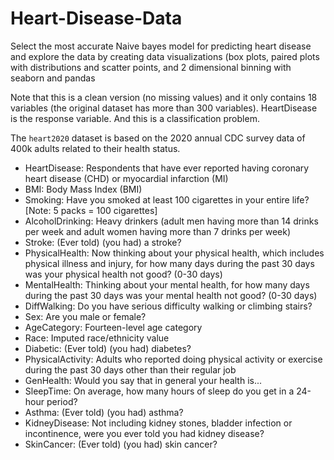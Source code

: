 # Heart-Disease-Data

Select the most accurate Naive bayes model for predicting heart disease and explore the data by creating  data visualizations (box plots, paired plots with distributions and scatter points, and 2 dimensional binning  with seaborn and pandas 

Note that this is a clean version (no missing values) and it only contains 18 variables (the original dataset has more than 300 variables). HeartDisease is the response variable. And this is a classification problem.

The `heart2020` dataset is based on the 2020 annual CDC survey data of 400k adults related to their health status.
* HeartDisease: Respondents that have ever reported having coronary heart disease (CHD) or myocardial infarction (MI)
* BMI: Body Mass Index (BMI)
* Smoking: Have you smoked at least 100 cigarettes in your entire life? [Note: 5 packs = 100 cigarettes]
* AlcoholDrinking: Heavy drinkers (adult men having more than 14 drinks per week and adult women having more than 7 drinks per week)
* Stroke: (Ever told) (you had) a stroke?
* PhysicalHealth: Now thinking about your physical health, which includes physical illness and injury, for how many days during the past 30 days was your physical health not good? (0-30 days)
* MentalHealth: Thinking about your mental health, for how many days during the past 30 days was your mental health not good? (0-30 days)
* DiffWalking: Do you have serious difficulty walking or climbing stairs?
* Sex: Are you male or female?
* AgeCategory: Fourteen-level age category
* Race: Imputed race/ethnicity value
* Diabetic: (Ever told) (you had) diabetes?
* PhysicalActivity: Adults who reported doing physical activity or exercise during the past 30 days other than their regular job
* GenHealth: Would you say that in general your health is...
* SleepTime: On average, how many hours of sleep do you get in a 24-hour period?
* Asthma: (Ever told) (you had) asthma?
* KidneyDisease: Not including kidney stones, bladder infection or incontinence, were you ever told you had kidney disease?
* SkinCancer: (Ever told) (you had) skin cancer?
